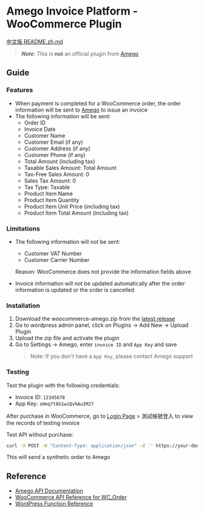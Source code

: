 Amego Invoice Platform - WooCommerce Plugin
==========================================
[中文版 README.zh.md](README.zh.md)
> ***Note***: This is **not** an official plugin from [Amego](https://invoice.amego.tw)

Guide
-----

### Features
- When payment is completed for a WooCommerce order, the order information will be sent to [Amego](https://invoice.amego.tw) to issue an invoice
- The following information will be sent:
    - Order ID
    - Invoice Date
    - Customer Name
    - Customer Email (if any)
    - Customer Address (if any)
    - Customer Phone (if any)
    - Total Amount (including tax)
    - Taxable Sales Amount: Total Amount
    - Tax-Free Sales Amount: 0
    - Sales Tax Amount: 0
    - Tax Type: Taxable
    - Product Item Name
    - Product Item Quantity
    - Product Item Unit Price (including tax)
    - Product Item Total Amount (including tax)

### Limitations
- The following information will not be sent:
    - Customer VAT Number
    - Customer Carrier Number

    Reason: WooCommerce does not provide the  information fields above
- Invoice information will not be updated automatically after the order information is updated or the order is cancelled

### Installation
1. Download the woocommerce-amego.zip from the [latest release](https://github.com/FooJiaYin/woocommerce-amego/releases/latest)
2. Go to wordpress admin panel, click on Plugins -> Add New -> Upload Plugin
3. Upload the zip file and activate the plugin
4. Go to Settings -> Amego, enter `invoice ID` and `App Key` and save
    > Note: If you don't have a `App Key`, please contact Amego support 

### Testing
Test the plugin with the following credentials:
- Invoice ID: `12345678`
- App Key: `sHeq7t8G1wiQvhAuIM27`

After purchase in WooCommerce, go to [Login Page](https://invoice.amego.tw/login) > 測試帳號登入 to view the records of testing invoice

Test API without purchase:
```bash
curl -X POST -H "Content-Type: application/json" -d '' https://your-domain.com/wp-json/amego/v1/test
```
This will send a synthetic order to Amego

Reference
---------
- [Amego API Documentation](https://invoice-doc.amego.tw/api_doc/)
- [WooCommerce API Reference for WC_Order](https://woocommerce.github.io/code-reference/classes/WC-Order.html)
- [WordPress Function Reference](https://developer.wordpress.org/reference/functions/)